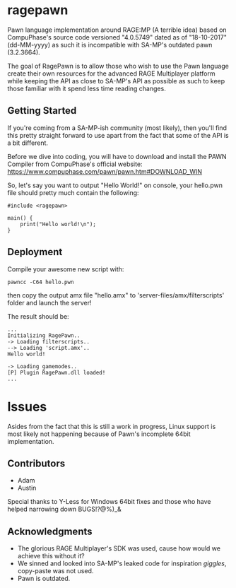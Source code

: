 # ragepawn
Pawn language implementation around RAGE:MP (A terrible idea) based on CompuPhase's source code versioned "4.0.5749" dated as of "18-10-2017" (dd-MM-yyyy) as such it is incompatible with SA-MP's outdated pawn (3.2.3664).

The goal of RagePawn is to allow those who wish to use the Pawn language create their own resources for the advanced RAGE Multiplayer platform while keeping the API as close to SA-MP's API as possible as such to keep those familiar with it spend less time reading changes.

## Getting Started

If you're coming from a SA-MP-ish community (most likely), then you'll find this pretty straight forward to use apart from the fact that some of the API is a bit different.

Before we dive into coding, you will have to download and install the PAWN Compiler from CompuPhase's official website:
https://www.compuphase.com/pawn/pawn.htm#DOWNLOAD_WIN

So, let's say you want to output "Hello World!" on console, your hello.pwn file should pretty much contain the following:
```
#include <ragepawn>

main() {
    print("Hello world!\n");
}
```

## Deployment

Compile your awesome new script with:

```
pawncc -C64 hello.pwn
```

then copy the output amx file "hello.amx" to 'server-files/amx/filterscripts' folder and launch the server!

The result should be:
```
...
Initializing RagePawn..
-> Loading filterscripts..
--> Loading 'script.amx'..
Hello world!

-> Loading gamemodes..
[P] Plugin RagePawn.dll loaded!
...
```

# Issues
Asides from the fact that this is still a work in progress, Linux support is most likely not happening because of Pawn's incomplete 64bit implementation.

## Contributors
* Adam
* Austin

Special thanks to Y-Less for Windows 64bit fixes and those who have helped narrowing down BUGS!?@%)_&

## Acknowledgments

* The glorious RAGE Multiplayer's SDK was used, cause how would we achieve this without it?
* We sinned and looked into SA-MP's leaked code for inspiration *giggles*, copy-paste was not used.
* Pawn is outdated.
